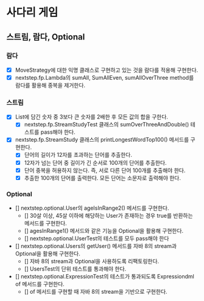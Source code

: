 # 사다리 게임

## 스트림, 람다, Optional

### 람다

- [x] MoveStrategy에 대한 익명 클래스로 구현하고 있는 것을 람다를 적용해 구현한다.
- [x] nextstep.fp.Lambda의 sumAll, SumAllEven, sumAllOverThree method를 람다를 활용해 중복을 제거한다.

### 스트림

- [x] List에 담긴 숫자 중 3보다 큰 숫자를 2배한 후 모든 값의 합을 구한다.
  - [x] nextstep.fp.StreamStudyTest 클래스의 sumOverThreeAndDouble() 테스트를 pass해야 한다.
- [x] nextstep.fp.StreamStudy 클래스의 printLongestWordTop100() 메서드를 구현한다.
  - [x] 단어의 길이가 12자를 초과하는 단어를 추출한다.
  - [x] 12자가 넘는 단어 중 길이가 긴 순서로 100개의 단어를 추출한다.
  - [x] 단어 중복을 허용하지 않는다. 즉, 서로 다른 단어 100개를 추출해야 한다.
  - [x] 추출한 100개의 단어를 출력한다. 모든 단어는 소문자로 출력해야 한다.

### Optional

- [] nextstep.optional.User의 ageIsInRange2() 메서드를 구현한다.
  - [] 30살 이상, 45살 이하에 해당하는 User가 존재하는 경우 true를 반환하는 메서드를 구현한다.
  - [] agesInRange1() 메서드와 같은 기능을 Optional을 활용해 구현한다.
  - [] nextstep.optional.UserTest의 테스트를 모두 pass해야 한다
- [] nextstep.optional.Users의 getUser() 메서드를 자바 8의 stream과 Optional을 활용해 구현한다.
  - [] 자바 8의 stream과 Optional을 사용하도록 리팩토링한다.
  - [] UsersTest의 단위 테스트를 통과해야 한다.
- [] nextstep.optional.ExpressionTest의 테스트가 통과되도록 Expressiondml of 메서드를 구현한다.
  - [] of 메서드를 구현할 때 자바 8의 stream을 기반으로 구현한다.
